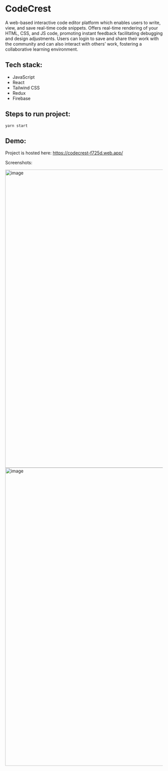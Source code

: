 # CodeCrest

A web-based interactive code editor platform which enables users to write, view, and save real-time code snippets. Offers real-time rendering of your HTML, CSS, and JS code,
promoting instant feedback facilitating debugging and design adjustments. Users can login to save and share their work with the community and can also interact with others’ work, fostering a
collaborative learning environment.

## Tech stack:

- JavaScript
- React
- Tailwind CSS
- Redux
- Firebase

## Steps to run project:

```
yarn start
```

## Demo:

Project is hosted here: https://codecrest-f725d.web.app/

Screenshots:

<img width="952" alt="image" src="https://github.com/theoopsguy/CodeCrest/assets/83968619/95ca9a38-796c-4b40-a891-89bedbf2563c">

<img width="952" alt="image" src="https://github.com/theoopsguy/CodeCrest/assets/83968619/abf9216a-dd76-4696-a0c4-c490676dd370">

